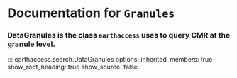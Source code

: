 # Documentation for `Granules`


### DataGranules is the class `earthaccess` uses to query CMR at the **granule** level.

::: earthaccess.search.DataGranules
    options:
      inherited_members: true
    show_root_heading: true
    show_source: false


